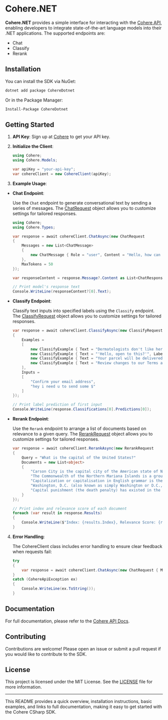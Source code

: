 # Cohere.NET

**Cohere.NET** provides a simple interface for interacting with the [Cohere API](https://cohere.com), enabling developers to integrate state-of-the-art language models into their .NET applications. The supported endpoints are:

- Chat
- Classify
- Rerank

## Installation

You can install the SDK via NuGet:

```bash
dotnet add package CohereDotnet
```

Or in the Package Manager:

```bash
Install-Package CohereDotnet
```

## Getting Started

1. **API Key**: Sign up at [Cohere](https://cohere.com) to get your API key.

2. **Initialize the Client**:

    ```csharp
    using Cohere;
    using Cohere.Models;

    var apiKey = "your-api-key";
    var cohereClient = new CohereClient(apiKey);
    ```

3. **Example Usage**:

- **Chat Endpoint**:

    Use the ```Chat``` endpoint to generate conversational text by sending a series of messages. The [ChatRequest](./Cohere/Types/Chat/ChatRequest.cs) object allows you to customize settings for tailored responses.

    ```csharp
    using Cohere;
    using Cohere.Types;

    var response = await cohereClient.ChatAsync(new ChatRequest
    {
        Messages = new List<ChatMessage>
        {
            new ChatMessage { Role = "user", Content = "Hello, how can I get started with Cohere?" }
        },
        MaxTokens = 50
    });

    var responseContent = response.Message?.Content as List<ChatResponseMessageText>;

    // Print model's response text
    Console.WriteLine(responseContent?[0].Text);
    ```

- **Classify Endpoint**:

    Classify text inputs into specified labels using the ```Classify``` endpoint. The [ClassifyRequest](./Cohere/Types/Classify/ClassifyRequest.cs) object allows you to customize settings for tailored responses.

    ```csharp
    var response = await cohereClient.ClassifyAsync(new ClassifyRequest
    {
        Examples =
        [
            new ClassifyExample { Text = "Dermatologists don't like her!", Label = "Spam" },
            new ClassifyExample { Text = "'Hello, open to this?'", Label = "Spam" },
            new ClassifyExample { Text = "Your parcel will be delivered today", Label = "Not spam" },
            new ClassifyExample { Text = "Review changes to our Terms and Conditions", Label = "Not spam" },
        ],
        Inputs =
        [
            "Confirm your email address",
            "hey i need u to send some $"
        ]
    });

    // Print label prediction of first input
    Console.WriteLine(response.Classifications[0].Predictions[0]);
    ```

- **Rerank Endpoint**:

    Use the ```Rerank``` endpoint to arrange a list of documents based on relevance to a given query. The [RerankRequest](./Cohere/Types/Rerank/RerankRequest.cs) object allows you to customize settings for tailored responses.

    ```csharp
    var response = await cohereClient.RerankAsync(new RerankRequest
    {
        Query = "What is the capital of the United States?"
        Documents = new List<object>
        {
            "Carson City is the capital city of the American state of Nevada.",
            "The Commonwealth of the Northern Mariana Islands is a group of islands in the Pacific Ocean. Its capital is Saipan.",
            "Capitalization or capitalisation in English grammar is the use of a capital letter at the start of a word. English usage varies from capitalization in other languages.",
            "Washington, D.C. (also known as simply Washington or D.C., and officially as the District of Columbia) is the capital of the United States. It is a federal district.",
            "Capital punishment (the death penalty) has existed in the United States since beforethe United States was a country. As of 2017, capital punishment is legal in 30 of the 50 states.",
        }
    });

    // Print index and relevance score of each document
    foreach (var result in response.Results)
    {
        Console.WriteLine($"Index: {results.Index}, Relevance Score: {result.RelevanceScore}");
    }
    ```

4. **Error Handling**:

    The CohereClient class includes error handling to ensure clear feedback when requests fail:

    ```csharp
    try
    {
        var response = await cohereClient.ChatAsync(new ChatRequest { Messages = null });
    }
    catch (CohereApiException ex)
    {
        Console.WriteLine(ex.ToString());
    }
    ```

## Documentation

For full documentation, please refer to the [Cohere API Docs](https://docs.cohere.com/).

## Contributing

Contributions are welcome! Please open an issue or submit a pull request if you would like to contribute to the SDK.

## License

This project is licensed under the MIT License. See the [LICENSE](./LICENSE) file for more information.

---

This README provides a quick overview, installation instructions, basic examples, and links to full documentation, making it easy to get started with the Cohere CSharp SDK.
